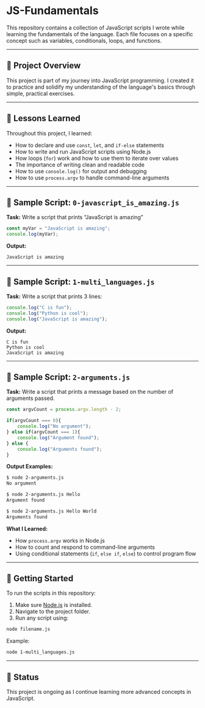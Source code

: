 # JS-Fundamentals

This repository contains a collection of JavaScript scripts I wrote while learning the fundamentals of the language. Each file focuses on a specific concept such as variables, conditionals, loops, and functions.

---

## 📂 Project Overview

This project is part of my journey into JavaScript programming. I created it to practice and solidify my understanding of the language's basics through simple, practical exercises.

---

## 🧠 Lessons Learned

Throughout this project, I learned:

- How to declare and use `const`, `let`, and `if-else` statements
- How to write and run JavaScript scripts using Node.js
- How loops (`for`) work and how to use them to iterate over values
- The importance of writing clean and readable code
- How to use `console.log()` for output and debugging
- How to use `process.argv` to handle command-line arguments

---

## 📄 Sample Script: `0-javascript_is_amazing.js`

**Task:** Write a script that prints “JavaScript is amazing”

```javascript
const myVar = "JavaScript is amazing";
console.log(myVar);
```

**Output:**
```
JavaScript is amazing
```

---

## 📄 Sample Script: `1-multi_languages.js`

**Task:** Write a script that prints 3 lines:

```javascript
console.log("C is fun");
console.log("Python is cool");
console.log("JavaScript is amazing");
```

**Output:**
```
C is fun
Python is cool
JavaScript is amazing
```

---

## 📄 Sample Script: `2-arguments.js`

**Task:** Write a script that prints a message based on the number of arguments passed.

```javascript
const argvCount = process.argv.length - 2;

if(argvCount === 0){
    console.log("No argument");
} else if(argvCount === 1){
    console.log("Argument found");
} else {
    console.log("Arguments found");
}
```

**Output Examples:**
```bash
$ node 2-arguments.js
No argument

$ node 2-arguments.js Hello
Argument found

$ node 2-arguments.js Hello World
Arguments found
```

**What I Learned:**
- How `process.argv` works in Node.js
- How to count and respond to command-line arguments
- Using conditional statements (`if`, `else if`, `else`) to control program flow

---

## 🚀 Getting Started

To run the scripts in this repository:

1. Make sure [Node.js](https://nodejs.org/) is installed.
2. Navigate to the project folder.
3. Run any script using:

```bash
node filename.js
```

Example:
```bash
node 1-multi_languages.js
```

---

## 📌 Status

This project is ongoing as I continue learning more advanced concepts in JavaScript.
